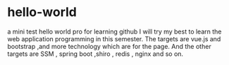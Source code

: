 # hello-world
a mini test hello world pro for learning github
I will try my best to learn the web application programming in this semester.
The targets are vue.js and bootstrap ,and more technology which are for the page.
And the other targets are SSM , spring boot ,shiro , redis , nginx and so on.
